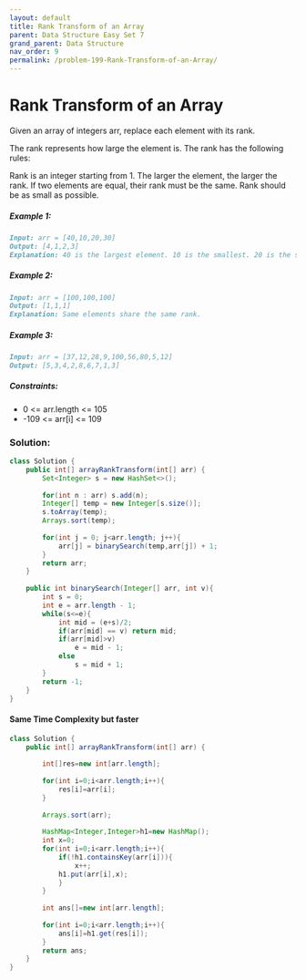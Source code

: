 ```yaml
---
layout: default
title: Rank Transform of an Array
parent: Data Structure Easy Set 7
grand_parent: Data Structure
nav_order: 9
permalink: /problem-199-Rank-Transform-of-an-Array/
---
```

# Rank Transform of an Array

Given an array of integers arr, replace each element with its rank.

The rank represents how large the element is. The rank has the following rules:

Rank is an integer starting from 1.
The larger the element, the larger the rank. If two elements are equal, their rank must be the same.
Rank should be as small as possible.

##### Example 1:
```markdown
Input: arr = [40,10,20,30]
Output: [4,1,2,3]
Explanation: 40 is the largest element. 10 is the smallest. 20 is the second smallest. 30 is the third smallest.
```

##### Example 2:
```markdown
Input: arr = [100,100,100]
Output: [1,1,1]
Explanation: Same elements share the same rank.
```

##### Example 3:
```markdown
Input: arr = [37,12,28,9,100,56,80,5,12]
Output: [5,3,4,2,8,6,7,1,3]
```

##### Constraints:
* 0 <= arr.length <= 105
* -109 <= arr[i] <= 109

### Solution:

```java
class Solution {
    public int[] arrayRankTransform(int[] arr) {
        Set<Integer> s = new HashSet<>();
        
        for(int n : arr) s.add(n);
        Integer[] temp = new Integer[s.size()];
        s.toArray(temp);
        Arrays.sort(temp);
        
        for(int j = 0; j<arr.length; j++){
            arr[j] = binarySearch(temp,arr[j]) + 1;
        }
        return arr;
    }
    
    public int binarySearch(Integer[] arr, int v){
        int s = 0;
        int e = arr.length - 1;
        while(s<=e){
            int mid = (e+s)/2;
            if(arr[mid] == v) return mid;
            if(arr[mid]>v) 
                e = mid - 1;
            else
                s = mid + 1;
        }
        return -1;
    }
}
```
#### Same Time Complexity but faster
```java
class Solution {
    public int[] arrayRankTransform(int[] arr) {
        
        int[]res=new int[arr.length];
        
        for(int i=0;i<arr.length;i++){
            res[i]=arr[i];
        }
        
        Arrays.sort(arr);
        
        HashMap<Integer,Integer>h1=new HashMap();
        int x=0;
        for(int i=0;i<arr.length;i++){
            if(!h1.containsKey(arr[i])){
                x++;
            h1.put(arr[i],x);
            }
        }
        
        int ans[]=new int[arr.length];
        
        for(int i=0;i<arr.length;i++){
            ans[i]=h1.get(res[i]);
        }
        return ans;
    }
}
```